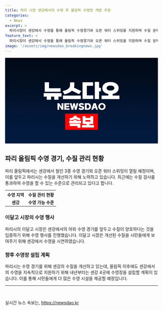 ```yaml
---
title: 파리 시장 센강에서의 수영 후 올림픽 수영장 개방 주장
categories:
  - News
excerpt: >
  파리시장이 센강에서 수영을 통해 올림픽 수영경기와 오픈 워터 스위밍을 지원하며 수질 문제 없음을 보여주고 있다. 파리시는 14억 유로를 들여 수질 개선에 투자했고, 이로 인해 올림픽을 계기로 센강의 수질이 대대적으로 개선되었다. 이는 내년부터 센강 4곳에 일반인이 사용할 수 있는 수영장을 만든다는 계획으로 이어질 전망이다. [문가영 기자]
feature_text: >
  파리시장이 센강에서 수영을 통해 올림픽 수영경기와 오픈 워터 스위밍을 지원하며 수질 문제 없음을 보여주고 있다. 파리시는 14억 유로를 들여 수질 개선에 투자했고, 이로 인해 올림픽을 계기로 센강의 수질이 대대적으로 개선되었다. 이는 내년부터 센강 4곳에 일반인이 사용할 수 있는 수영장을 만든다는 계획으로 이어질 전망이다. [문가영 기자]
image: '/assets/img/newsdao_breakingnews.jpg'
---
```


<p><img src="/assets/img/newsdao_breakingnews.jpg" alt="bookingtag 속보" /></p>

<h2 data-ke-size="size26">파리 올림픽 수영 경기, 수질 관리 현황</h2>

<p data-ke-size="size16">파리 올림픽에서는 센강에서 철인 3종 수영 경기와 오픈 워터 스위밍이 열릴 예정이며, 이를 앞두고 파리시는 수질을 개선하기 위해 노력하고 있습니다. 최근에는 수질 검사를 통과하여 수영을 할 수 있는 수준으로 관리되고 있다고 합니다.</p>

<table>
    <tr>
        <th><b>수영 지역</b></th>
        <th><b>수질 관리 현황</b></th>
    </tr>
    <tr>
        <td style="text-align: center; height: 17px;"><b>센강</b></td>
        <td style="text-align: center; height: 17px;"><b>수영 가능 수준</b></td>
    </tr>
</table>

<h3>이달고 시장의 수영 행사</h3>

<p data-ke-size="size16">파리시의 이달고 시장은 센강에서의 야외 수영 경기를 앞두고 수질이 양호하다는 것을 입증하기 위해 수영 행사를 진행했습니다. 이달고 시장은 개선된 수질을 시민들에게 보여주기 위해 센강에서 수영을 시연하였습니다.</p>

<h3>향후 수영장 설립 계획</h3>

<p data-ke-size="size16">파리시는 수영 경기를 위해 센강의 수질을 개선하고 있는데, 올림픽 이후에도 센강에서의 수영을 지속적으로 지원하기 위해 내년부터는 센강 4곳에 수영장을 설립할 계획이 있습니다. 이를 통해 시민들에게 더 많은 수영 시설을 제공할 예정입니다.</p>

<hr>

<p data-ke-size="size16">&nbsp;</p>
실시간 뉴스 속보는, <a href="https://newsdao.kr" rel="dofollow">https://newsdao.kr</a>



